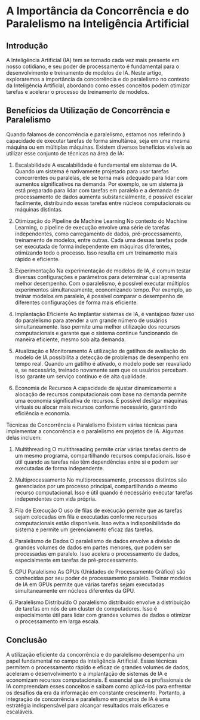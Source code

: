  
# A Importância da Concorrência e do Paralelismo na Inteligência Artificial

## Introdução
A Inteligência Artificial (IA) tem se tornado cada vez mais presente em nosso cotidiano, e seu poder de processamento é fundamental para o desenvolvimento e treinamento de modelos de IA. Neste artigo, exploraremos a importância da concorrência e do paralelismo no contexto da Inteligência Artificial, abordando como esses conceitos podem otimizar tarefas e acelerar o processo de treinamento de modelos.

## Benefícios da Utilização de Concorrência e Paralelismo
Quando falamos de concorrência e paralelismo, estamos nos referindo à capacidade de executar tarefas de forma simultânea, seja em uma mesma máquina ou em múltiplas máquinas. Existem diversos benefícios visíveis ao utilizar esse conjunto de técnicas na área de IA:

1. Escalabilidade
A escalabilidade é fundamental em sistemas de IA. Quando um sistema é nativamente projetado para usar tarefas concorrentes ou paralelas, ele se torna mais adequado para lidar com aumentos significativos na demanda. Por exemplo, se um sistema já está preparado para lidar com tarefas em paralelo e a demanda de processamento de dados aumenta substancialmente, é possível escalar facilmente, distribuindo essas tarefas entre núcleos computacionais ou máquinas distintas.

2. Otimização do Pipeline de Machine Learning
No contexto do Machine Learning, o pipeline de execução envolve uma série de tarefas independentes, como carregamento de dados, pré-processamento, treinamento de modelos, entre outras. Cada uma dessas tarefas pode ser executada de forma independente em máquinas diferentes, otimizando todo o processo. Isso resulta em um treinamento mais rápido e eficiente.

3. Experimentação
Na experimentação de modelos de IA, é comum testar diversas configurações e parâmetros para determinar qual apresenta melhor desempenho. Com o paralelismo, é possível executar múltiplos experimentos simultaneamente, economizando tempo. Por exemplo, ao treinar modelos em paralelo, é possível comparar o desempenho de diferentes configurações de forma mais eficiente.

4. Implantação Eficiente
Ao implantar sistemas de IA, é vantajoso fazer uso do paralelismo para atender a um grande número de usuários simultaneamente. Isso permite uma melhor utilização dos recursos computacionais e garante que o sistema continue funcionando de maneira eficiente, mesmo sob alta demanda.

5. Atualização e Monitoramento
A utilização de gatilhos de avaliação do modelo de IA possibilita a detecção de problemas de desempenho em tempo real. Quando um gatilho é ativado, o modelo pode ser reavaliado e, se necessário, treinado novamente sem que os usuários percebam. Isso garante um serviço contínuo e de alta qualidade.

6. Economia de Recursos
A capacidade de ajustar dinamicamente a alocação de recursos computacionais com base na demanda permite uma economia significativa de recursos. É possível desligar máquinas virtuais ou alocar mais recursos conforme necessário, garantindo eficiência e economia.

Técnicas de Concorrência e Paralelismo
Existem várias técnicas para implementar a concorrência e o paralelismo em projetos de IA. Algumas delas incluem:

1. Multithreading
O multithreading permite criar várias tarefas dentro de um mesmo programa, compartilhando recursos computacionais. Isso é útil quando as tarefas não têm dependências entre si e podem ser executadas de forma independente.

2. Multiprocessamento
No multiprocessamento, processos distintos são gerenciados por um processo principal, compartilhando o mesmo recurso computacional. Isso é útil quando é necessário executar tarefas independentes com vida própria.

3. Fila de Execução
O uso de filas de execução permite que as tarefas sejam colocadas em fila e executadas conforme recursos computacionais estão disponíveis. Isso evita a indisponibilidade do sistema e permite um gerenciamento eficaz das tarefas.

4. Paralelismo de Dados
O paralelismo de dados envolve a divisão de grandes volumes de dados em partes menores, que podem ser processadas em paralelo. Isso acelera o processamento de dados, especialmente em tarefas de pré-processamento.

5. GPU Paralelismo
As GPUs (Unidades de Processamento Gráfico) são conhecidas por seu poder de processamento paralelo. Treinar modelos de IA em GPUs permite que várias tarefas sejam executadas simultaneamente em núcleos diferentes da GPU.

6. Paralelismo Distribuído
O paralelismo distribuído envolve a distribuição de tarefas em nós de um cluster de computadores. Isso é especialmente útil para lidar com grandes volumes de dados e otimizar o processamento em larga escala.

## Conclusão
A utilização eficiente da concorrência e do paralelismo desempenha um papel fundamental no campo da Inteligência Artificial. Essas técnicas permitem o processamento rápido e eficaz de grandes volumes de dados, aceleram o desenvolvimento e a implantação de sistemas de IA e economizam recursos computacionais. É essencial que os profissionais de IA compreendam esses conceitos e saibam como aplicá-los para enfrentar os desafios da era da informação em constante crescimento. Portanto, a integração de concorrência e paralelismo em projetos de IA é uma estratégia indispensável para alcançar resultados mais eficazes e escaláveis.
 

